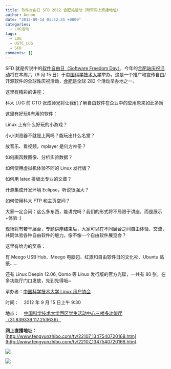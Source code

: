 ```yaml
---
title: 软件自由日 SFD 2012 合肥站活动（附带网上直播地址）
author: Aenon
date: "2012-09-14 01:42:35 +0800"
categories:
  - LUG活动
tags:
  - LUG
  - USTC_LUG
  - SFD
comments: []
---
```


SFD 就是传说中的[软件自由日（Software Freedom Day）](http://softwarefreedomday.org/)，今年的[合肥站庆祝活动](http://wiki.softwarefreedomday.org/2012/China/Hefei)将在本周六（9 月 15 日）于[中国科学技术大学](http://www.ustc.edu.cn/)举办。这是一个推广和宣传自由/开源软件的全球性庆祝活动，[合肥](http://wiki.softwarefreedomday.org/2012/China/Hefei)是全球 282 个活动举办地之一。

这里有精彩的讲座：

科大 LUG 前 CTO 张成师兄将让我们了解自由软件在企业中的应用原来如此多娇

这里有好玩&amp;有用的软件：

Linux 上有什么好玩的小游戏？

小小浏览器不就是上网吗？能玩出什么名堂？

放音乐、看视频，mplayer 是何方神圣？

如何画函数图像、分析实验数据？

如何使用虚拟机体验不同的 Linux 发行版？

如何用 latex 排版出专业的文章？

开源集成开发环境 Eclipse，听说很强大？

如何使用科大 FTP 和主页空间？

大家一定会问：这么多东西，能讲完吗？我们的形式将不局限于讲座，而是展示+体验 :)

现场将有若干展台，专题讲座结束后，大家可以在不同展台之间自由体验、交流，共同体验各种自由软件的魅力。像不像一个自由软件展览会？

这里有给力的奖品：

有 Meego USB Hub、Meego 电脑包、红旗和自由软件日的文化衫、Ubuntu 贴纸……

还有 Linux Deepin 12.06, Qomo 等 Linux 发行版的官方光碟，一共有 80 张，在多功能厅门口发放，先到先得哦~

承办者：[中国科学技术大学 Linux 用户协会](http://lug.ustc.edu.cn/)

时间：    2012 年 9 月 15 日上午 9:30

地点：    [中国科学技术大学西区学生活动中心三楼多功能厅 （31.839339,117.253636）](https://maps.google.com/maps?q=31.839426,+117.253668)

**网上直播地址：**[http://www.fengyunzhibo.com/tv/22107_1347540720168.htm](http://www.fengyunzhibo.com/tv/22107_1347540720168.htm)

![](http://home.ustc.edu.cn/~sunxilin/sfd/12SFD-01.jpg)

![](http://home.ustc.edu.cn/~sunxilin/sfd/12SFD-03.jpg)
